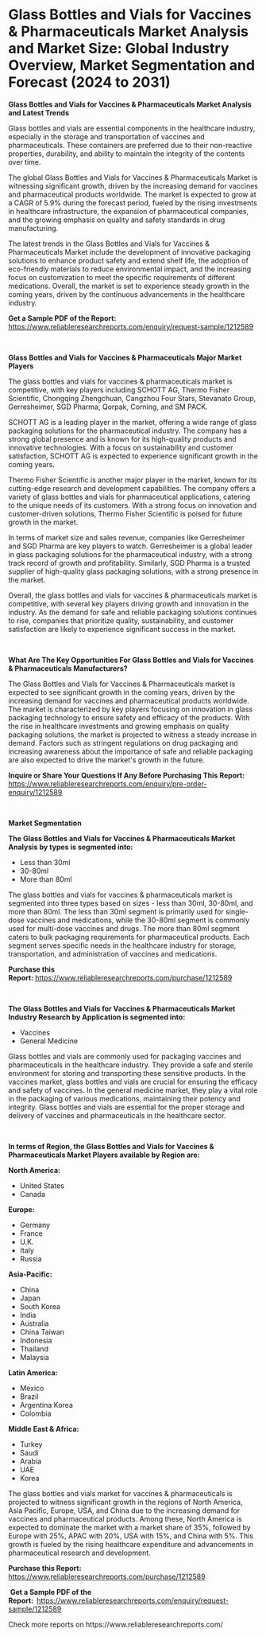 <p><h1>Glass Bottles and Vials for Vaccines & Pharmaceuticals Market Analysis and Market Size: Global Industry Overview, Market Segmentation and Forecast (2024 to 2031)</h1></p><p><strong>Glass Bottles and Vials for Vaccines & Pharmaceuticals Market Analysis and Latest Trends</strong></p>
<p><p>Glass bottles and vials are essential components in the healthcare industry, especially in the storage and transportation of vaccines and pharmaceuticals. These containers are preferred due to their non-reactive properties, durability, and ability to maintain the integrity of the contents over time.</p><p>The global Glass Bottles and Vials for Vaccines & Pharmaceuticals Market is witnessing significant growth, driven by the increasing demand for vaccines and pharmaceutical products worldwide. The market is expected to grow at a CAGR of 5.9% during the forecast period, fueled by the rising investments in healthcare infrastructure, the expansion of pharmaceutical companies, and the growing emphasis on quality and safety standards in drug manufacturing.</p><p>The latest trends in the Glass Bottles and Vials for Vaccines & Pharmaceuticals Market include the development of innovative packaging solutions to enhance product safety and extend shelf life, the adoption of eco-friendly materials to reduce environmental impact, and the increasing focus on customization to meet the specific requirements of different medications. Overall, the market is set to experience steady growth in the coming years, driven by the continuous advancements in the healthcare industry.</p></p>
<p><strong>Get a Sample PDF of the Report:&nbsp;</strong> <a href="https://www.reliableresearchreports.com/enquiry/request-sample/1212589">https://www.reliableresearchreports.com/enquiry/request-sample/1212589</a></p>
<p>&nbsp;</p>
<p><strong>Glass Bottles and Vials for Vaccines & Pharmaceuticals Major Market Players</strong></p>
<p><p>The glass bottles and vials for vaccines & pharmaceuticals market is competitive, with key players including SCHOTT AG, Thermo Fisher Scientific, Chongqing Zhengchuan, Cangzhou Four Stars, Stevanato Group, Gerresheimer, SGD Pharma, Qorpak, Corning, and SM PACK.</p><p>SCHOTT AG is a leading player in the market, offering a wide range of glass packaging solutions for the pharmaceutical industry. The company has a strong global presence and is known for its high-quality products and innovative technologies. With a focus on sustainability and customer satisfaction, SCHOTT AG is expected to experience significant growth in the coming years.</p><p>Thermo Fisher Scientific is another major player in the market, known for its cutting-edge research and development capabilities. The company offers a variety of glass bottles and vials for pharmaceutical applications, catering to the unique needs of its customers. With a strong focus on innovation and customer-driven solutions, Thermo Fisher Scientific is poised for future growth in the market.</p><p>In terms of market size and sales revenue, companies like Gerresheimer and SGD Pharma are key players to watch. Gerresheimer is a global leader in glass packaging solutions for the pharmaceutical industry, with a strong track record of growth and profitability. Similarly, SGD Pharma is a trusted supplier of high-quality glass packaging solutions, with a strong presence in the market.</p><p>Overall, the glass bottles and vials for vaccines & pharmaceuticals market is competitive, with several key players driving growth and innovation in the industry. As the demand for safe and reliable packaging solutions continues to rise, companies that prioritize quality, sustainability, and customer satisfaction are likely to experience significant success in the market.</p></p>
<p>&nbsp;</p>
<p><strong>What Are The Key Opportunities For Glass Bottles and Vials for Vaccines & Pharmaceuticals Manufacturers?</strong></p>
<p><p>The Glass Bottles and Vials for Vaccines & Pharmaceuticals market is expected to see significant growth in the coming years, driven by the increasing demand for vaccines and pharmaceutical products worldwide. The market is characterized by key players focusing on innovation in glass packaging technology to ensure safety and efficacy of the products. With the rise in healthcare investments and growing emphasis on quality packaging solutions, the market is projected to witness a steady increase in demand. Factors such as stringent regulations on drug packaging and increasing awareness about the importance of safe and reliable packaging are also expected to drive the market's growth in the future.</p></p>
<p><strong>Inquire or Share Your Questions If Any Before Purchasing This Report:</strong> <a href="https://www.reliableresearchreports.com/enquiry/pre-order-enquiry/1212589">https://www.reliableresearchreports.com/enquiry/pre-order-enquiry/1212589</a></p>
<p>&nbsp;</p>
<p><strong>Market Segmentation</strong></p>
<p><strong>The Glass Bottles and Vials for Vaccines & Pharmaceuticals Market Analysis by types is segmented into:</strong></p>
<p><ul><li>Less than 30ml</li><li>30-80ml</li><li>More than 80ml</li></ul></p>
<p><p>The glass bottles and vials for vaccines & pharmaceuticals market is segmented into three types based on sizes - less than 30ml, 30-80ml, and more than 80ml. The less than 30ml segment is primarily used for single-dose vaccines and medications, while the 30-80ml segment is commonly used for multi-dose vaccines and drugs. The more than 80ml segment caters to bulk packaging requirements for pharmaceutical products. Each segment serves specific needs in the healthcare industry for storage, transportation, and administration of vaccines and medications.</p></p>
<p><strong>Purchase this Report:&nbsp;</strong><a href="https://www.reliableresearchreports.com/purchase/1212589">https://www.reliableresearchreports.com/purchase/1212589</a></p>
<p>&nbsp;</p>
<p><strong>The Glass Bottles and Vials for Vaccines & Pharmaceuticals Market Industry Research by Application is segmented into:</strong></p>
<p><ul><li>Vaccines</li><li>General Medicine</li></ul></p>
<p><p>Glass bottles and vials are commonly used for packaging vaccines and pharmaceuticals in the healthcare industry. They provide a safe and sterile environment for storing and transporting these sensitive products. In the vaccines market, glass bottles and vials are crucial for ensuring the efficacy and safety of vaccines. In the general medicine market, they play a vital role in the packaging of various medications, maintaining their potency and integrity. Glass bottles and vials are essential for the proper storage and delivery of vaccines and pharmaceuticals in the healthcare sector.</p></p>
<p>&nbsp;</p>
<p><strong>In terms of Region, the Glass Bottles and Vials for Vaccines & Pharmaceuticals Market Players available by Region are:</strong></p>
<p>
    <p> <strong> North America: </strong>
        <ul>
            <li>United States</li>
            <li>Canada</li>
        </ul>
        </p> 
    <p> <strong> Europe: </strong>
        <ul>
            <li>Germany</li>
            <li>France</li>
            <li>U.K.</li>
            <li>Italy</li>
            <li>Russia</li>
        </ul>
        </p> 
    <p> <strong> Asia-Pacific: </strong>
        <ul>
            <li>China</li>
            <li>Japan</li>
            <li>South Korea</li>
            <li>India</li>
            <li>Australia</li>
            <li>China Taiwan</li>
            <li>Indonesia</li>
            <li>Thailand</li>
            <li>Malaysia</li>
        </ul>
        </p> 
    <p> <strong> Latin America: </strong>
        <ul>
            <li>Mexico</li>
            <li>Brazil</li>
            <li>Argentina Korea</li>
            <li>Colombia</li>
        </ul>
        </p> 
    <p> <strong> Middle East & Africa: </strong>
        <ul>
            <li>Turkey</li>
            <li>Saudi</li>
            <li>Arabia</li>
            <li>UAE</li>
            <li>Korea</li>
        </ul>
    </p>
    </p>
<p><p>The glass bottles and vials market for vaccines & pharmaceuticals is projected to witness significant growth in the regions of North America, Asia Pacific, Europe, USA, and China due to the increasing demand for vaccines and pharmaceutical products. Among these, North America is expected to dominate the market with a market share of 35%, followed by Europe with 25%, APAC with 20%, USA with 15%, and China with 5%. This growth is fueled by the rising healthcare expenditure and advancements in pharmaceutical research and development.</p></p>
<p><strong>Purchase this Report: </strong><a href="https://www.reliableresearchreports.com/purchase/1212589">https://www.reliableresearchreports.com/purchase/1212589</a></p>
<p>&nbsp;<strong>Get a Sample PDF of the Report:&nbsp;&nbsp;</strong><a href="https://www.reliableresearchreports.com/enquiry/request-sample/1212589">https://www.reliableresearchreports.com/enquiry/request-sample/1212589</a></p>
<p><strong></strong></p>
<p>Check more reports on https://www.reliableresearchreports.com/</p>